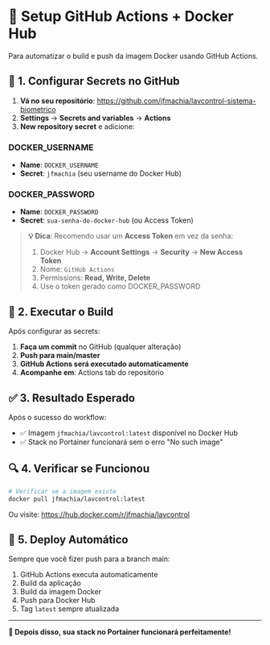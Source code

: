 # 🐳 Setup GitHub Actions + Docker Hub

Para automatizar o build e push da imagem Docker usando GitHub Actions.

## 🔧 **1. Configurar Secrets no GitHub**

1. **Vá no seu repositório**: https://github.com/jfmachia/lavcontrol-sistema-biometrico
2. **Settings** → **Secrets and variables** → **Actions**
3. **New repository secret** e adicione:

### **DOCKER_USERNAME**
- **Name**: `DOCKER_USERNAME`
- **Secret**: `jfmachia` (seu username do Docker Hub)

### **DOCKER_PASSWORD**
- **Name**: `DOCKER_PASSWORD`  
- **Secret**: `sua-senha-do-docker-hub` (ou Access Token)

> **💡 Dica**: Recomendo usar um **Access Token** em vez da senha:
> 1. Docker Hub → **Account Settings** → **Security** → **New Access Token**
> 2. Nome: `GitHub Actions`
> 3. Permissions: **Read, Write, Delete**
> 4. Use o token gerado como DOCKER_PASSWORD

## 🚀 **2. Executar o Build**

Após configurar as secrets:

1. **Faça um commit** no GitHub (qualquer alteração)
2. **Push para main/master**
3. **GitHub Actions será executado automaticamente**
4. **Acompanhe em**: Actions tab do repositório

## ✅ **3. Resultado Esperado**

Após o sucesso do workflow:
- ✅ Imagem `jfmachia/lavcontrol:latest` disponível no Docker Hub
- ✅ Stack no Portainer funcionará sem o erro "No such image"

## 🔍 **4. Verificar se Funcionou**

```bash
# Verificar se a imagem existe
docker pull jfmachia/lavcontrol:latest
```

Ou visite: https://hub.docker.com/r/jfmachia/lavcontrol

## 🔄 **5. Deploy Automático**

Sempre que você fizer push para a branch main:
1. GitHub Actions executa automaticamente
2. Build da aplicação
3. Build da imagem Docker  
4. Push para Docker Hub
5. Tag `latest` sempre atualizada

---

**🎯 Depois disso, sua stack no Portainer funcionará perfeitamente!**